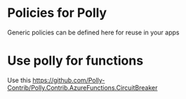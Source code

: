﻿# Policies for Polly
Generic policies can be defined here for reuse in your apps
# Use polly for functions
Use this https://github.com/Polly-Contrib/Polly.Contrib.AzureFunctions.CircuitBreaker
